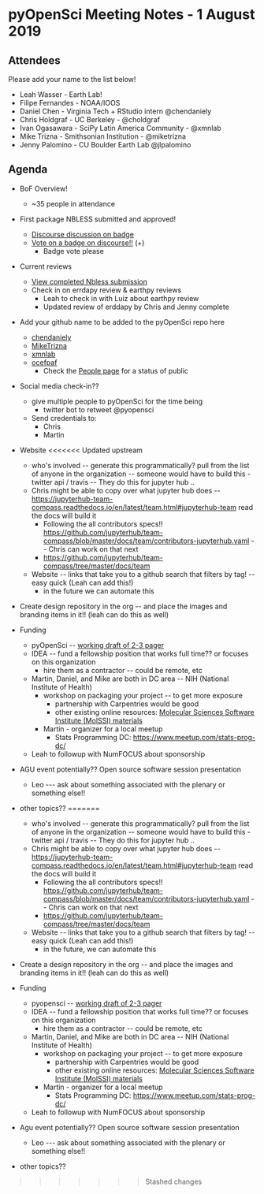 # pyOpenSci Meeting Notes - 1 August 2019

## Attendees

Please add your name to the list below!

* Leah Wasser - Earth Lab!
* Filipe Fernandes - NOAA/IOOS
* Daniel Chen - Virginia Tech + RStudio intern @chendaniely
* Chris Holdgraf - UC Berkeley - @choldgraf
* Ivan Ogasawara - SciPy Latin America Community - @xmnlab
* Mike Trizna - Smithsonian Institution - @miketrizna
* Jenny Palomino - CU Boulder Earth Lab @jlpalomino

## Agenda

* BoF Overview!
  * ~35 people in attendance
* First package NBLESS submitted and approved!
  * [Discourse discussion on badge](https://pyopensci.discourse.group/t/we-have-our-first-package-through-review-now-we-need-a-badge/)
  * [Vote on a badge on discourse!!](https://pyopensci.discourse.group/t/vote-on-a-pyopensci-badge/68) (+)
    * Badge vote please
* Current reviews
  * [View completed Nbless submission](https://github.com/pyOpenSci/software-review/issues/7)
  * Check in on errdapy review & earthpy reviews
    * Leah to check in with Luiz about earthpy review
    * Updated review of erddapy by Chris and Jenny complete
* Add your github name to be added to the pyOpenSci repo here
  * [chendaniely](https://github.com/chendaniely)
  * [MikeTrizna](https://github.com/MikeTrizna)
  * [xmnlab](https://github.com/xmnlab)
  * [ocefpaf](https://github.com/ocefpaf)
    * Check the [People page](https://github.com/orgs/pyOpenSci/people) for a status of public
* Social media check-in??
  * give multiple people to pyOpenSci for the time being
    * twitter bot to retweet @pyopensci
  * Send credentials to:
    * Chris
    * Martin
* Website
<<<<<<< Updated upstream
  * who's involved -- generate this programmatically? pull from the list of anyone in the organization -- someone would have to build this - twitter api / travis -- They do this for jupyter hub ..
  * Chris might be able to copy over what jupyter hub does -- <https://jupyterhub-team-compass.readthedocs.io/en/latest/team.html#jupyterhub-team> read the docs will build it
    * Following the all contributors specs!! <https://github.com/jupyterhub/team-compass/blob/master/docs/team/contributors-jupyterhub.yaml> -- Chris can work on that next
    * <https://github.com/jupyterhub/team-compass/tree/master/docs/team>
  * Website -- links that take you to a github search that filters by tag! -- easy quick (Leah can add this!)
    * in the future we can automate this
* Create design repository in the org -- and place the images and branding items in it!! (leah can do this as well)
* Funding
  * pyOpenSci -- [working draft of 2-3 pager]( https://docs.google.com/document/d/13S_HOGS89Zm1j257gC8Oja_Yol3j6xCp68Sr2Ln5MM0/edit)
  * IDEA -- fund a fellowship position that works full time?? or focuses on this organization
    * hire them as a contractor -- could be remote, etc
  * Martin, Daniel, and Mike are both in DC area -- NIH (National Institute of Health)
    * workshop on packaging your project -- to get more exposure
      * partnership with Carpentries would be good
      * other existing online resources: [Molecular Sciences Software Institute (MolSSI) materials](https://molssi-education.github.io/CMS-Python-DevOps/)
    * Martin - organizer for a local meetup
      * Stats Programming DC: <https://www.meetup.com/stats-prog-dc/>
  * Leah to followup with NumFOCUS about sponsorship

* AGU event potentially?? Open source software session presentation
  * Leo --- ask about something associated with the plenary or something else!!
* other topics??
=======
    * who's involved -- generate this programmatically? pull from the list of anyone in the organization -- someone would have to build this - twitter api / travis -- They do this for jupyter hub ..
    * Chris might be able to copy over what jupyter hub does -- https://jupyterhub-team-compass.readthedocs.io/en/latest/team.html#jupyterhub-team read the docs will build it
        * Following the all contributors specs!! https://github.com/jupyterhub/team-compass/blob/master/docs/team/contributors-jupyterhub.yaml -- Chris can work on that next
        * https://github.com/jupyterhub/team-compass/tree/master/docs/team
    * Website -- links that take you to a github search that filters by tag! -- easy quick (Leah can add this!)
        * in the future, we can automate this
* Create a design repository in the org -- and place the images and branding items in it!! (leah can do this as well)
* Funding
    * pyopensci -- [working draft of 2-3 pager]( https://docs.google.com/document/d/13S_HOGS89Zm1j257gC8Oja_Yol3j6xCp68Sr2Ln5MM0/edit)
    * IDEA -- fund a fellowship position that works full time?? or focuses on this organization
        * hire them as a contractor -- could be remote, etc
    * Martin, Daniel, and Mike are both in DC area -- NIH (National Institute of Health)
        * workshop on packaging your project -- to get more exposure
            * partnership with Carpentries would be good
            * other existing online resources: [ Molecular Sciences Software Institute (MolSSI) materials](https://molssi-education.github.io/CMS-Python-DevOps/)
        * Martin - organizer for a local meetup
            * Stats Programming DC: https://www.meetup.com/stats-prog-dc/
     * Leah to followup with NumFOCUS about sponsorship

* Agu event potentially?? Open source software session presentation
    * Leo --- ask about something associated with the plenary or something else!!
* other topics??
>>>>>>> Stashed changes
